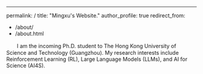 ---
permalink: /
title: "Mingxu's Website."
author_profile: true
redirect_from: 
  - /about/
  - /about.html

　　I am the incoming Ph.D. student to The Hong Kong University of Science and Technology (Guangzhou). My research interests include Reinforcement Learning (RL), Large Language Models (LLMs), and AI for Science (AI4S).